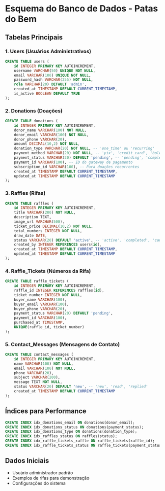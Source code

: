 # Esquema do Banco de Dados - Patas do Bem

## Tabelas Principais

### 1. Users (Usuários Administrativos)
```sql
CREATE TABLE users (
    id INTEGER PRIMARY KEY AUTOINCREMENT,
    username VARCHAR(50) UNIQUE NOT NULL,
    email VARCHAR(100) UNIQUE NOT NULL,
    password_hash VARCHAR(255) NOT NULL,
    role VARCHAR(20) DEFAULT 'admin',
    created_at TIMESTAMP DEFAULT CURRENT_TIMESTAMP,
    is_active BOOLEAN DEFAULT TRUE
);
```

### 2. Donations (Doações)
```sql
CREATE TABLE donations (
    id INTEGER PRIMARY KEY AUTOINCREMENT,
    donor_name VARCHAR(100) NOT NULL,
    donor_email VARCHAR(100) NOT NULL,
    donor_phone VARCHAR(20),
    amount DECIMAL(10,2) NOT NULL,
    donation_type VARCHAR(20) NOT NULL, -- 'one_time' ou 'recurring'
    payment_method VARCHAR(20) NOT NULL, -- 'pix', 'credit_card', 'boleto'
    payment_status VARCHAR(20) DEFAULT 'pending', -- 'pending', 'completed', 'failed'
    payment_id VARCHAR(100), -- ID do gateway de pagamento
    subscription_id VARCHAR(100), -- Para doações recorrentes
    created_at TIMESTAMP DEFAULT CURRENT_TIMESTAMP,
    updated_at TIMESTAMP DEFAULT CURRENT_TIMESTAMP
);
```

### 3. Raffles (Rifas)
```sql
CREATE TABLE raffles (
    id INTEGER PRIMARY KEY AUTOINCREMENT,
    title VARCHAR(200) NOT NULL,
    description TEXT,
    image_url VARCHAR(500),
    ticket_price DECIMAL(10,2) NOT NULL,
    total_numbers INTEGER NOT NULL,
    draw_date DATE,
    status VARCHAR(20) DEFAULT 'active', -- 'active', 'completed', 'cancelled'
    created_by INTEGER REFERENCES users(id),
    created_at TIMESTAMP DEFAULT CURRENT_TIMESTAMP,
    updated_at TIMESTAMP DEFAULT CURRENT_TIMESTAMP
);
```

### 4. Raffle_Tickets (Números da Rifa)
```sql
CREATE TABLE raffle_tickets (
    id INTEGER PRIMARY KEY AUTOINCREMENT,
    raffle_id INTEGER REFERENCES raffles(id),
    ticket_number INTEGER NOT NULL,
    buyer_name VARCHAR(100),
    buyer_email VARCHAR(100),
    buyer_phone VARCHAR(20),
    payment_status VARCHAR(20) DEFAULT 'pending',
    payment_id VARCHAR(100),
    purchased_at TIMESTAMP,
    UNIQUE(raffle_id, ticket_number)
);
```

### 5. Contact_Messages (Mensagens de Contato)
```sql
CREATE TABLE contact_messages (
    id INTEGER PRIMARY KEY AUTOINCREMENT,
    name VARCHAR(100) NOT NULL,
    email VARCHAR(100) NOT NULL,
    phone VARCHAR(20),
    subject VARCHAR(200),
    message TEXT NOT NULL,
    status VARCHAR(20) DEFAULT 'new', -- 'new', 'read', 'replied'
    created_at TIMESTAMP DEFAULT CURRENT_TIMESTAMP
);
```

## Índices para Performance
```sql
CREATE INDEX idx_donations_email ON donations(donor_email);
CREATE INDEX idx_donations_status ON donations(payment_status);
CREATE INDEX idx_donations_type ON donations(donation_type);
CREATE INDEX idx_raffles_status ON raffles(status);
CREATE INDEX idx_raffle_tickets_raffle ON raffle_tickets(raffle_id);
CREATE INDEX idx_raffle_tickets_status ON raffle_tickets(payment_status);
```

## Dados Iniciais
- Usuário administrador padrão
- Exemplos de rifas para demonstração
- Configurações do sistema

